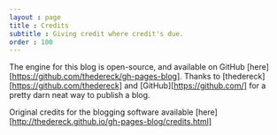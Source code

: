 ```yaml
---
layout : page
title : Credits
subtitle : Giving credit where credit's due.
order : 100
---
```


The engine for this blog is open-source, and available on GitHub [here][https://github.com/thedereck/gh-pages-blog]. Thanks to [thedereck][https://github.com/thedereck] and [GitHub][https://github.com/] for a pretty darn neat way to publish a blog.

Original credits for the blogging software available [here][http://thedereck.github.io/gh-pages-blog/credits.html]
